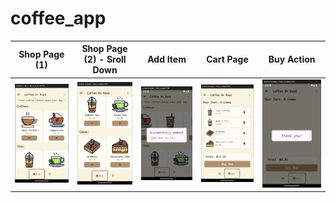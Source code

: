 # coffee_app
Shop Page (1)              |Shop Page (2) - Sroll Down |  Add Item                 |  Cart Page                |  Buy Action        
:-------------------------:|:-------------------------:|:-------------------------:|:-------------------------:|:-------------------------:
![](./images/image2.png)   | ![](./images/image3.png)  | ![](./images/image4.png)  | ![](./images/image5.png)  | ![](./images/image1.png) 

